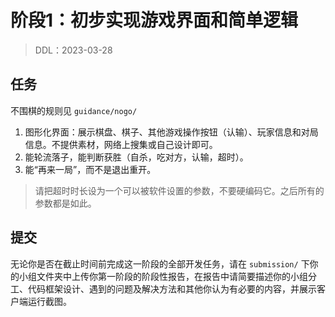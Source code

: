 # 阶段1：初步实现游戏界面和简单逻辑

> DDL：2023-03-28

## 任务

不围棋的规则见 `guidance/nogo/`

1. 图形化界面：展示棋盘、棋子、其他游戏操作按钮（认输）、玩家信息和对局信息。不提供素材，网络上搜集或自己设计即可。
2. 能轮流落子，能判断获胜（自杀，吃对方，认输，超时）。
3. 能“再来一局”，而不是退出重开。

> 请把超时时长设为一个可以被软件设置的参数，不要硬编码它。之后所有的参数都是如此。

## 提交

无论你是否在截止时间前完成这一阶段的全部开发任务，请在 `submission/` 下你的小组文件夹中上传你第一阶段的阶段性报告，在报告中请简要描述你的小组分工、代码框架设计、遇到的问题及解决方法和其他你认为有必要的内容，并展示客户端运行截图。
